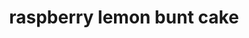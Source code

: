---
servings:
notes:
directions: |-
  Lemon cake:
  * Preheat the oven to 350 degrees and butter and flour (or use pan release) a bundt pan
  * In a medium-sized bowl add the flour, baking powder, and salt. Whisk or sift then set aside
  * Beat the softened butter in stand mixer until light in color, about 1-3 minutes
  * Gradually add the sugar and mix on medium speed 4 to 5 minutes until it is light and fluffy
  * With the mixer on low, add the eggs one at a time
  * Add the milk, oil, and lemon extract and mix until incorporated
  * Add the flour mixture and mix on medium-low until combined, do not over mix
  * Remove bowl from stand mixer and stir raspberries in by hand. reserve a few to sprinkle over batter once it is in the pan
  * Pour the batter into the bundt pan
  * Sprinkle remaining raspberries over top
  * Bake at 350 degrees for 35 to 45 minutes or until a toothpick inserted in the center comes out clean. (start watching at 30 minutes.)
  * Right out of the oven add about 1/4 cup of the raspberry glaze to the cake in the pan. spread with a spatula and allow into soak in for about 15 minutes * After glaze has soaked in turn out onto a cake stand and cool to room temperature

  Raspberry glaze:
  * Add fresh raspberries to a powerful blender or food processor
  * Add in cream cheese and heavy cream and blend until smooth
  * With the blender (or food processor) on low, add in powdered sugar 1/4 cup at a time
  * You want your glaze to be pourable, so stop the blender every cup or so and test to make sure its the right consistency
  * Chill until ready to serve
ingredients: |-
  Lemon cake:
  * 1 1/2 (3/4 cup or 170g) sticks unsalted butter room temperature
  * 1 1/2 c (300g) granulated sugar
  * 4 large eggs room temperature
  * 2 1/2 c (285g) cake flour
  * 1/2 tsp. kosher salt
  * 2 1/2 tsp. (12g) baking powder
  * 1 1/4 c (300g) milk room temperature
  * 2 tbsp. vegetable oil
  * 2 tsp. lemon extract
  * 1 (6 ounces or 1 1/4 cups) package raspberries
  * 1 tbsp. flour for sifting raspberries
  * 1 tbsp. fresh lemon zest for garnish

  Raspberry glaze:
  * 1 (6 ounces or 1 1/4 cups) package raspberries save a few for garnish
  * 3 oz cream cheese room temperature
  * 1/4 c (60g) heavy whipping cream room temperature
  * 2 or 3 cups (250-375g powdered sugar)
rating: 4
ease: intermediate
category: dessert
subcategory: ['cake']
href: 'https://iambaker.net/raspberry-lemon-bundt-cake/'
totalTime: 1 hr 55 mins
cookTime: 45 mins
prepTime: 30 mins
title: raspberry lemon bunt cake
path: /raspberry-lemon-bunt-cake
---